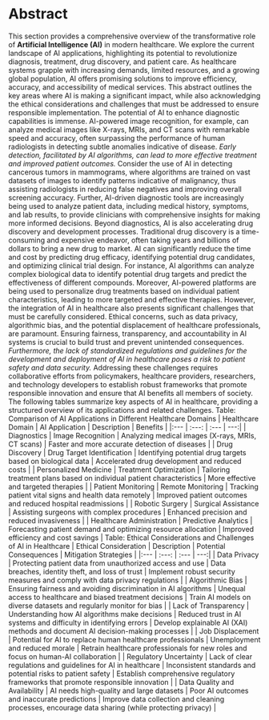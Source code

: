 # Abstract

This section provides a comprehensive overview of the transformative role of **Artificial Intelligence (AI)** in modern healthcare. We explore the current landscape of AI applications, highlighting its potential to revolutionize diagnosis, treatment, drug discovery, and patient care. As healthcare systems grapple with increasing demands, limited resources, and a growing global population, AI offers promising solutions to improve efficiency, accuracy, and accessibility of medical services. This abstract outlines the key areas where AI is making a significant impact, while also acknowledging the ethical considerations and challenges that must be addressed to ensure responsible implementation. The potential of AI to enhance diagnostic capabilities is immense. AI-powered image recognition, for example, can analyze medical images like X-rays, MRIs, and CT scans with remarkable speed and accuracy, often surpassing the performance of human radiologists in detecting subtle anomalies indicative of disease. *Early detection, facilitated by AI algorithms, can lead to more effective treatment and improved patient outcomes.* Consider the use of AI in detecting cancerous tumors in mammograms, where algorithms are trained on vast datasets of images to identify patterns indicative of malignancy, thus assisting radiologists in reducing false negatives and improving overall screening accuracy. Further, AI-driven diagnostic tools are increasingly being used to analyze patient data, including medical history, symptoms, and lab results, to provide clinicians with comprehensive insights for making more informed decisions. Beyond diagnostics, AI is also accelerating drug discovery and development processes. Traditional drug discovery is a time-consuming and expensive endeavor, often taking years and billions of dollars to bring a new drug to market. AI can significantly reduce the time and cost by predicting drug efficacy, identifying potential drug candidates, and optimizing clinical trial design. For instance, AI algorithms can analyze complex biological data to identify potential drug targets and predict the effectiveness of different compounds. Moreover, AI-powered platforms are being used to personalize drug treatments based on individual patient characteristics, leading to more targeted and effective therapies. However, the integration of AI in healthcare also presents significant challenges that must be carefully considered. Ethical concerns, such as data privacy, algorithmic bias, and the potential displacement of healthcare professionals, are paramount. Ensuring fairness, transparency, and accountability in AI systems is crucial to build trust and prevent unintended consequences. *Furthermore, the lack of standardized regulations and guidelines for the development and deployment of AI in healthcare poses a risk to patient safety and data security.* Addressing these challenges requires collaborative efforts from policymakers, healthcare providers, researchers, and technology developers to establish robust frameworks that promote responsible innovation and ensure that AI benefits all members of society. The following tables summarize key aspects of AI in healthcare, providing a structured overview of its applications and related challenges. Table: Comparison of AI Applications in Different Healthcare Domains | Healthcare Domain | AI Application | Description | Benefits | |:--- | :---: | :--- | ---:| | Diagnostics | Image Recognition | Analyzing medical images (X-rays, MRIs, CT scans) | Faster and more accurate detection of diseases | | Drug Discovery | Drug Target Identification | Identifying potential drug targets based on biological data | Accelerated drug development and reduced costs | | Personalized Medicine | Treatment Optimization | Tailoring treatment plans based on individual patient characteristics | More effective and targeted therapies | | Patient Monitoring | Remote Monitoring | Tracking patient vital signs and health data remotely | Improved patient outcomes and reduced hospital readmissions | | Robotic Surgery | Surgical Assistance | Assisting surgeons with complex procedures | Enhanced precision and reduced invasiveness | | Healthcare Administration | Predictive Analytics | Forecasting patient demand and optimizing resource allocation | Improved efficiency and cost savings | Table: Ethical Considerations and Challenges of AI in Healthcare | Ethical Consideration | Description | Potential Consequences | Mitigation Strategies | |:--- | :---: | :--- | ---:| | Data Privacy | Protecting patient data from unauthorized access and use | Data breaches, identity theft, and loss of trust | Implement robust security measures and comply with data privacy regulations | | Algorithmic Bias | Ensuring fairness and avoiding discrimination in AI algorithms | Unequal access to healthcare and biased treatment decisions | Train AI models on diverse datasets and regularly monitor for bias | | Lack of Transparency | Understanding how AI algorithms make decisions | Reduced trust in AI systems and difficulty in identifying errors | Develop explainable AI (XAI) methods and document AI decision-making processes | | Job Displacement | Potential for AI to replace human healthcare professionals | Unemployment and reduced morale | Retrain healthcare professionals for new roles and focus on human-AI collaboration | | Regulatory Uncertainty | Lack of clear regulations and guidelines for AI in healthcare | Inconsistent standards and potential risks to patient safety | Establish comprehensive regulatory frameworks that promote responsible innovation | | Data Quality and Availability | AI needs high-quality and large datasets | Poor AI outcomes and inaccurate predictions | Improve data collection and cleaning processes, encourage data sharing (while protecting privacy) |